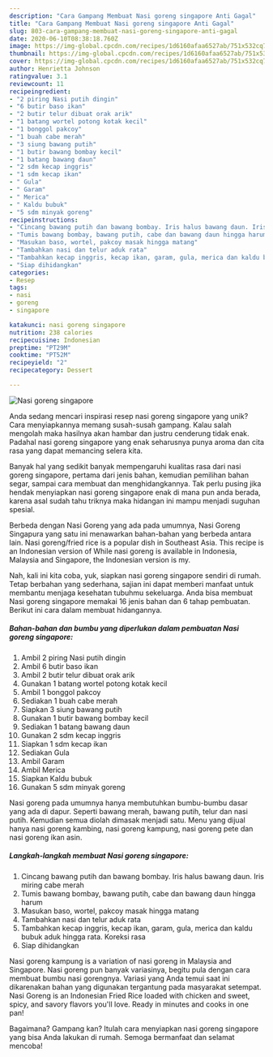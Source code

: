 ```yaml
---
description: "Cara Gampang Membuat Nasi goreng singapore Anti Gagal"
title: "Cara Gampang Membuat Nasi goreng singapore Anti Gagal"
slug: 803-cara-gampang-membuat-nasi-goreng-singapore-anti-gagal
date: 2020-06-10T08:38:18.760Z
image: https://img-global.cpcdn.com/recipes/1d6160afaa6527ab/751x532cq70/nasi-goreng-singapore-foto-resep-utama.jpg
thumbnail: https://img-global.cpcdn.com/recipes/1d6160afaa6527ab/751x532cq70/nasi-goreng-singapore-foto-resep-utama.jpg
cover: https://img-global.cpcdn.com/recipes/1d6160afaa6527ab/751x532cq70/nasi-goreng-singapore-foto-resep-utama.jpg
author: Henrietta Johnson
ratingvalue: 3.1
reviewcount: 11
recipeingredient:
- "2 piring Nasi putih dingin"
- "6 butir baso ikan"
- "2 butir telur dibuat orak arik"
- "1 batang wortel potong kotak kecil"
- "1 bonggol pakcoy"
- "1 buah cabe merah"
- "3 siung bawang putih"
- "1 butir bawang bombay kecil"
- "1 batang bawang daun"
- "2 sdm kecap inggris"
- "1 sdm kecap ikan"
- " Gula"
- " Garam"
- " Merica"
- " Kaldu bubuk"
- "5 sdm minyak goreng"
recipeinstructions:
- "Cincang bawang putih dan bawang bombay. Iris halus bawang daun. Iris miring cabe merah"
- "Tumis bawang bombay, bawang putih, cabe dan bawang daun hingga harum"
- "Masukan baso, wortel, pakcoy masak hingga matang"
- "Tambahkan nasi dan telur aduk rata"
- "Tambahkan kecap inggris, kecap ikan, garam, gula, merica dan kaldu bubuk aduk hingga rata. Koreksi rasa"
- "Siap dihidangkan"
categories:
- Resep
tags:
- nasi
- goreng
- singapore

katakunci: nasi goreng singapore 
nutrition: 238 calories
recipecuisine: Indonesian
preptime: "PT29M"
cooktime: "PT52M"
recipeyield: "2"
recipecategory: Dessert

---
```



![Nasi goreng singapore](https://img-global.cpcdn.com/recipes/1d6160afaa6527ab/751x532cq70/nasi-goreng-singapore-foto-resep-utama.jpg)

Anda sedang mencari inspirasi resep nasi goreng singapore yang unik? Cara menyiapkannya memang susah-susah gampang. Kalau salah mengolah maka hasilnya akan hambar dan justru cenderung tidak enak. Padahal nasi goreng singapore yang enak seharusnya punya aroma dan cita rasa yang dapat memancing selera kita.

Banyak hal yang sedikit banyak mempengaruhi kualitas rasa dari nasi goreng singapore, pertama dari jenis bahan, kemudian pemilihan bahan segar, sampai cara membuat dan menghidangkannya. Tak perlu pusing jika hendak menyiapkan nasi goreng singapore enak di mana pun anda berada, karena asal sudah tahu triknya maka hidangan ini mampu menjadi suguhan spesial.

Berbeda dengan Nasi Goreng yang ada pada umumnya, Nasi Goreng Singapura yang satu ini menawarkan bahan-bahan yang berbeda antara lain. Nasi goreng/fried rice is a popular dish in Southeast Asia. This recipe is an Indonesian version of While nasi goreng is available in Indonesia, Malaysia and Singapore, the Indonesian version is my.


Nah, kali ini kita coba, yuk, siapkan nasi goreng singapore sendiri di rumah. Tetap berbahan yang sederhana, sajian ini dapat memberi manfaat untuk membantu menjaga kesehatan tubuhmu sekeluarga. Anda bisa membuat Nasi goreng singapore memakai 16 jenis bahan dan 6 tahap pembuatan. Berikut ini cara dalam membuat hidangannya.

<!--inarticleads1-->

##### Bahan-bahan dan bumbu yang diperlukan dalam pembuatan Nasi goreng singapore:

1. Ambil 2 piring Nasi putih dingin
1. Ambil 6 butir baso ikan
1. Ambil 2 butir telur dibuat orak arik
1. Gunakan 1 batang wortel potong kotak kecil
1. Ambil 1 bonggol pakcoy
1. Sediakan 1 buah cabe merah
1. Siapkan 3 siung bawang putih
1. Gunakan 1 butir bawang bombay kecil
1. Sediakan 1 batang bawang daun
1. Gunakan 2 sdm kecap inggris
1. Siapkan 1 sdm kecap ikan
1. Sediakan  Gula
1. Ambil  Garam
1. Ambil  Merica
1. Siapkan  Kaldu bubuk
1. Gunakan 5 sdm minyak goreng


Nasi goreng pada umumnya hanya membutuhkan bumbu-bumbu dasar yang ada di dapur. Seperti bawang merah, bawang putih, telur dan nasi putih. Kemudian semua diolah dimasak menjadi satu. Menu yang dijual hanya nasi goreng kambing, nasi goreng kampung, nasi goreng pete dan nasi goreng ikan asin. 

<!--inarticleads2-->

##### Langkah-langkah membuat Nasi goreng singapore:

1. Cincang bawang putih dan bawang bombay. Iris halus bawang daun. Iris miring cabe merah
1. Tumis bawang bombay, bawang putih, cabe dan bawang daun hingga harum
1. Masukan baso, wortel, pakcoy masak hingga matang
1. Tambahkan nasi dan telur aduk rata
1. Tambahkan kecap inggris, kecap ikan, garam, gula, merica dan kaldu bubuk aduk hingga rata. Koreksi rasa
1. Siap dihidangkan


Nasi goreng kampung is a variation of nasi goreng in Malaysia and Singapore. Nasi goreng pun banyak variasinya, begitu pula dengan cara membuat bumbu nasi gorengnya. Variasi yang Anda temui saat ini dikarenakan bahan yang digunakan tergantung pada masyarakat setempat. Nasi Goreng is an Indonesian Fried Rice loaded with chicken and sweet, spicy, and savory flavors you&#39;ll love. Ready in minutes and cooks in one pan! 

Bagaimana? Gampang kan? Itulah cara menyiapkan nasi goreng singapore yang bisa Anda lakukan di rumah. Semoga bermanfaat dan selamat mencoba!
